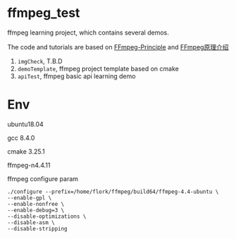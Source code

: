# ffmpeg_test

ffmpeg learning project, which contains several demos.

The code and tutorials are based on [FFmpeg-Principle](https://github.com/lokenetwork/FFmpeg-Principle/tree/main) and [FFmpeg原理介绍](https://ffmpeg.xianwaizhiyin.net/)

1. `imgCheck`, T.B.D
2. `demoTemplate`, ffmpeg project template based on cmake
3. `apiTest`, ffmpeg basic api learning demo

# Env

ubuntu18.04

gcc 8.4.0

cmake 3.25.1

ffmpeg-n4.4.11

ffmpeg configure param

```shell
./configure --prefix=/home/flork/ffmpeg/build64/ffmpeg-4.4-ubuntu \
--enable-gpl \
--enable-nonfree \
--enable-debug=3 \
--disable-optimizations \
--disable-asm \
--disable-stripping 
```
